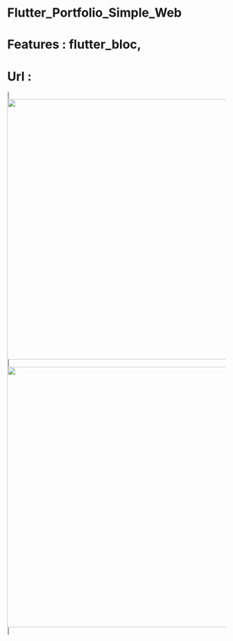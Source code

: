 # Flutter_Portfolio_Simple_Web
# Features : flutter_bloc,
# Url :


| <img src="https://user-images.githubusercontent.com/79679398/111035908-d06cfe80-8431-11eb-9ab3-a16f6a32fe6b.png" width="600"> |
<img src="https://user-images.githubusercontent.com/79679398/111035914-d236c200-8431-11eb-81a4-707cd72ed8f7.png" width="600"> |
